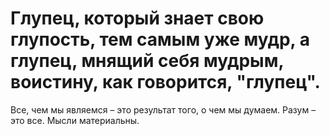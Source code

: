 #  Глупец, который знает свою глупость, тем самым уже мудр, а глупец, мнящий себя мудрым, воистину, как говорится, "глупец".

Все, чем мы являемся – это результат того, о чем мы думаем. Разум – это все. Мысли материальны.